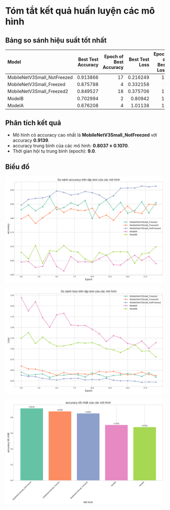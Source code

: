 # Tóm tắt kết quả huấn luyện các mô hình

## Bảng so sánh hiệu suất tốt nhất

| Model                       |   Best Test Accuracy |   Epoch of Best Accuracy |   Best Test Loss |   Epoch of Best Loss |   Final Test Accuracy |   Final Test Loss |
|:----------------------------|---------------------:|-------------------------:|-----------------:|---------------------:|----------------------:|------------------:|
| MobileNetV3Small_NotFreezed |             0.913866 |                       17 |         0.216249 |                   17 |              0.913603 |          0.219641 |
| MobileNetV3Small_Freezed    |             0.875788 |                        4 |         0.332158 |                    4 |              0.855567 |          0.33695  |
| MobileNetV3Small_Freezed2   |             0.849527 |                       18 |         0.375706 |                   19 |              0.848214 |          0.375706 |
| ModelB                      |             0.702994 |                        2 |         0.80942  |                   19 |              0.699317 |          0.80942  |
| ModelA                      |             0.676208 |                        4 |         1.01138  |                   18 |              0.639443 |          1.14419  |

## Phân tích kết quả

- Mô hình có accuracy cao nhất là **MobileNetV3Small_NotFreezed** với accuracy **0.9139**.
- accuracy trung bình của các mô hình: **0.8037 ± 0.1070**.
- Thời gian hội tụ trung bình (epoch): **9.0**.

## Biểu đồ

![So sánh accuracy](./test_accuracy_comparison.png)

![So sánh loss](./test_loss_comparison.png)

![accuracy tốt nhất](./best_accuracy_comparison.png)

